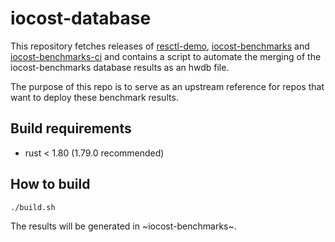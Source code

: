 # iocost-database

This repository fetches releases of [resctl-demo](https://github.com/facebookexperimental/resctl-demo), [iocost-benchmarks](https://github.com/iocost-benchmark/iocost-benchmarks) and [iocost-benchmarks-ci](https://github.com/iocost-benchmark/iocost-benchmarks-ci) and contains a
script to automate the merging of the iocost-benchmarks database results
as an hwdb file.

The purpose of this repo is to serve as an upstream reference for repos
that want to deploy these benchmark results.

## Build requirements

- rust < 1.80 (1.79.0 recommended)

## How to build

    ./build.sh

The results will be generated in ~iocost-benchmarks~.

